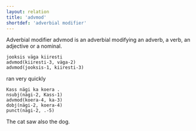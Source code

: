 ```yaml
---
layout: relation
title: 'advmod'
shortdef: 'adverbial modifier'
---
```

Adverbial modifier advmod is an adverbial modifying an adverb, a verb, an adjective or a nominal. 

~~~ sdparse
jooksis väga kiiresti
advmod(kiiresti-3, väga-2)
advmod(jooksis-1, kiiresti-3)
~~~

ran very quickly

~~~ sdparse
Kass nägi ka koera .
nsubj(nägi-2, Kass-1)
advmod(koera-4, ka-3)
dobj(nägi-2, koera-4)
punct(nägi-2, .-5)
~~~
The cat saw also the dog.
